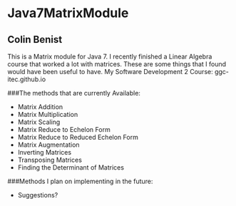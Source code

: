 # Java7MatrixModule
## Colin Benist
This is a Matrix module for Java 7. I recently finished  a Linear Algebra course that worked a lot with matrices. These are some things that I found would have been useful to have. My Software Development 2 Course: ggc-itec.github.io


###The methods that are currently Available:
  * Matrix Addition
  * Matrix Multiplication
  * Matrix Scaling
  * Matrix Reduce to Echelon Form
  * Matrix Reduce to Reduced Echelon Form
  * Matrix Augmentation 
  * Inverting Matrices
  * Transposing Matrices
  * Finding the Determinant of Matrices

###Methods I plan on implementing in the future:
  * Suggestions?

